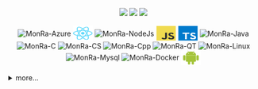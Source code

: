 <!--Hello
<h2><img src="https://emojis.slackmojis.com/emojis/images/1531849430/4246/blob-sunglasses.gif?1531849430" width="30"/> Hi 👋 , I'm MonRá! <img src="https://media.giphy.com/media/12oufCB0MyZ1Go/giphy.gif" width="50"></h2>
-->

<div>
  </p>
  <div align="center">
   <a href="https://www.facebook.com/ramon.chaib" target="_blank"><img src="https://img.shields.io/badge/-Facebook-%230077B5?style=for-the-badge&logo=facebook&logoColor=white" target="_blank"></a> 
  <a href="https://www.instagram.com/monrapps/" target="_blank"><img src="https://img.shields.io/badge/-Instagram-%23E4405F?style=for-the-badge&logo=instagram&logoColor=white" target="_blank"></a>
  <a href="https://www.linkedin.com/in/ramon-chaib-27007635/" target="_blank"><img src="https://img.shields.io/badge/-LinkedIn-%230077B5?style=for-the-badge&logo=linkedin&logoColor=white" target="_blank"></a>   
</div>
  
 <div style="display: inline_block" align="center"><br>
  <img align="center" alt="MonRa-Azure" height="30" width="40" src="https://cdn.jsdelivr.net/gh/devicons/devicon/icons/azure/azure-original.svg">
  <img align="center" alt="MonRa-React" height="30" width="40" src="https://raw.githubusercontent.com/devicons/devicon/master/icons/react/react-original.svg">
  <img align="center" alt="MonRa-NodeJs" height="30" width="40" src="https://cdn.jsdelivr.net/gh/devicons/devicon/icons/nodejs/nodejs-original.svg">
  <img align="center" alt="MonRa-Js" height="30" width="40" src="https://raw.githubusercontent.com/devicons/devicon/master/icons/javascript/javascript-original.svg">     <img align="center" alt="MonRa-Ts" height="30" width="40" src="https://raw.githubusercontent.com/devicons/devicon/master/icons/typescript/typescript-original.svg">
  <img align="center" alt="MonRa-Java" height="30" width="40" src="https://cdn.jsdelivr.net/gh/devicons/devicon/icons/java/java-original.svg">
  <img align="center" alt="MonRa-C" height="30" width="40" src="https://cdn.jsdelivr.net/gh/devicons/devicon/icons/c/c-original.svg">
  <img align="center" alt="MonRa-CS" height="30" width="40" src="https://cdn.jsdelivr.net/gh/devicons/devicon/icons/csharp/csharp-original.svg">
  <img align="center" alt="MonRa-Cpp" height="30" width="40" src="https://cdn.jsdelivr.net/gh/devicons/devicon/icons/cplusplus/cplusplus-original.svg">
  <img align="center" alt="MonRa-QT" height="30" width="40" src="https://cdn.jsdelivr.net/gh/devicons/devicon/icons/qt/qt-original.svg">
  <img align="center" alt="MonRa-Linux" height="30" width="40" src="https://cdn.jsdelivr.net/gh/devicons/devicon/icons/linux/linux-original.svg">
  <img align="center" alt="MonRa-Mysql" height="30" width="40" src="https://cdn.jsdelivr.net/gh/devicons/devicon/icons/mysql/mysql-original.svg">
  <img align="center" alt="MonRa-Docker" height="30" width="40" src="https://cdn.jsdelivr.net/gh/devicons/devicon/icons/docker/docker-original.svg">  
  <img align="center" alt="MonRa-Android" height="30" width="40" src="https://github.com/devicons/devicon/blob/master/icons/android/android-original.svg">
  
</div>
</a>

</br>
<!--
[![github activity graph](https://activity-graph.herokuapp.com/graph?username=monrapps&theme=chartreuse-dark)](https://github.com/monrapps/)
-->
<div>
<details>
      <summary>more...</summary>
      
<!--
### <img src="https://media.giphy.com/media/VgCDAzcKvsR6OM0uWg/giphy.gif" width="50"> A little more about me...  

```javascript
const monra = {
    pronouns: "He" | "Him",
    code: ["any"],
    askMeAbout: ["any"],
    technologies: {
        backEnd: {
            js: ["any"],
        },
        mobileApp: {
            native: ["Android Development"]
        },
        devOps: ["AWS", "Docker🐳", "Route53", "Nginx"],
        databases: ["mongo", "MySql", "sqlite"],
        misc: ["Firebase", "Socket.IO", "selenium", "open-cv", "php", "SuiteApp"]
    },
    architecture: ["Serverless Architecture", "Progressive web applications", "Single page applications"],
    currentFocus: "Building Robots to ease opertations",
    funFact: "There are two ways to write error-free programs; only the third one works"
};
```
-->

---
<!--START_SECTION:waka-->
![Code Time](http://img.shields.io/badge/Code%20Time-744%20hrs%2022%20mins-blue)

![Profile Views](http://img.shields.io/badge/Profile%20Views-0-blue)

![Lines of code](https://img.shields.io/badge/From%20Hello%20World%20I%27ve%20Written-3.0%20million%20lines%20of%20code-blue)

**🐱 My GitHub Data** 

> 📦 40.5 kB Used in GitHub's Storage 
 > 
> 🏆 1,955 Contributions in the Year 2024
 > 
> 🚫 Not Opted to Hire
 > 
> 📜 24 Public Repositories 
 > 
> 🔑 18 Private Repositories 
 > 
**I'm an Early 🐤** 

```text
🌞 Morning                8189 commits        █████████░░░░░░░░░░░░░░░░   35.26 % 
🌆 Daytime                10835 commits       ████████████░░░░░░░░░░░░░   46.65 % 
🌃 Evening                3475 commits        ████░░░░░░░░░░░░░░░░░░░░░   14.96 % 
🌙 Night                  725 commits         █░░░░░░░░░░░░░░░░░░░░░░░░   03.12 % 
```
📅 **I'm Most Productive on Thursday** 

```text
Monday                   4327 commits        █████░░░░░░░░░░░░░░░░░░░░   18.63 % 
Tuesday                  4382 commits        █████░░░░░░░░░░░░░░░░░░░░   18.87 % 
Wednesday                4513 commits        █████░░░░░░░░░░░░░░░░░░░░   19.43 % 
Thursday                 4927 commits        █████░░░░░░░░░░░░░░░░░░░░   21.22 % 
Friday                   3113 commits        ███░░░░░░░░░░░░░░░░░░░░░░   13.40 % 
Saturday                 1175 commits        █░░░░░░░░░░░░░░░░░░░░░░░░   05.06 % 
Sunday                   787 commits         █░░░░░░░░░░░░░░░░░░░░░░░░   03.39 % 
```


📊 **This Week I Spent My Time On** 

```text
🕑︎ Time Zone: America/Sao_Paulo

💬 Programming Languages: 
TypeScript               11 hrs 25 mins      ██████████████░░░░░░░░░░░   54.61 % 
Markdown                 4 hrs 40 mins       ██████░░░░░░░░░░░░░░░░░░░   22.33 % 
C                        2 hrs 32 mins       ███░░░░░░░░░░░░░░░░░░░░░░   12.19 % 
Other                    1 hr 41 mins        ██░░░░░░░░░░░░░░░░░░░░░░░   08.06 % 
Bash                     29 mins             █░░░░░░░░░░░░░░░░░░░░░░░░   02.35 % 

🔥 Editors: 
VS Code                  20 hrs 55 mins      █████████████████████████   100.00 % 

🐱‍💻 Projects: 
wlm-backend              10 hrs 54 mins      █████████████░░░░░░░░░░░░   52.14 % 
Markdown                 5 hrs 12 mins       ██████░░░░░░░░░░░░░░░░░░░   24.90 % 
wlm-esp32                3 hrs               ████░░░░░░░░░░░░░░░░░░░░░   14.37 % 
wlm-frontend             59 mins             █░░░░░░░░░░░░░░░░░░░░░░░░   04.74 % 
wlm-infra                45 mins             █░░░░░░░░░░░░░░░░░░░░░░░░   03.66 % 

💻 Operating System: 
WSL                      12 hrs 39 mins      ███████████████░░░░░░░░░░   60.55 % 
Windows                  8 hrs 15 mins       ██████████░░░░░░░░░░░░░░░   39.45 % 
```

**I Mostly Code in C** 

```text
C                        9 repos             ████░░░░░░░░░░░░░░░░░░░░░   17.65 % 
C++                      8 repos             ████░░░░░░░░░░░░░░░░░░░░░   15.69 % 
HTML                     4 repos             ██░░░░░░░░░░░░░░░░░░░░░░░   07.84 % 
TypeScript               4 repos             ██░░░░░░░░░░░░░░░░░░░░░░░   07.84 % 
Python                   2 repos             █░░░░░░░░░░░░░░░░░░░░░░░░   03.92 % 
```



**Timeline**

![Lines of Code chart](https://raw.githubusercontent.com/monrapps/monrapps/master/assets/bar_graph.png)


 Last Updated on 21/08/2024 13:05:33 UTC
<!--END_SECTION:waka-->
